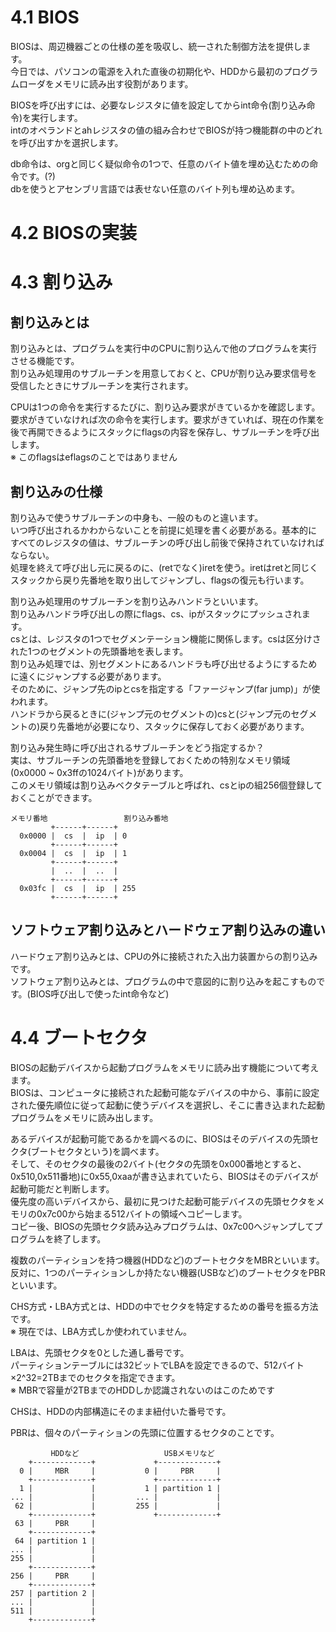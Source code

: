 # 4.1 BIOS
BIOSは、周辺機器ごとの仕様の差を吸収し、統一された制御方法を提供します。  
今日では、パソコンの電源を入れた直後の初期化や、HDDから最初のプログラムローダをメモリに読み出す役割があります。  
  
BIOSを呼び出すには、必要なレジスタに値を設定してからint命令(割り込み命令)を実行します。  
intのオペランドとahレジスタの値の組み合わせでBIOSが持つ機能群の中のどれを呼び出すかを選択します。  
  
db命令は、orgと同じく疑似命令の1つで、任意のバイト値を埋め込むための命令です。(?)  
dbを使うとアセンブリ言語では表せない任意のバイト列も埋め込めます。  
  
# 4.2 BIOSの実装

# 4.3 割り込み
## 割り込みとは
割り込みとは、プログラムを実行中のCPUに割り込んで他のプログラムを実行させる機能です。  
割り込み処理用のサブルーチンを用意しておくと、CPUが割り込み要求信号を受信したときにサブルーチンを実行されます。  
  
CPUは1つの命令を実行するたびに、割り込み要求がきているかを確認します。  
要求がきていなければ次の命令を実行します。要求がきていれば、現在の作業を後で再開できるようにスタックにflagsの内容を保存し、サブルーチンを呼び出します。  
※ このflagsはeflagsのことではありません  

## 割り込みの仕様
割り込みで使うサブルーチンの中身も、一般のものと違います。  
いつ呼び出されるかわからないことを前提に処理を書く必要がある。基本的にすべてのレジスタの値は、サブルーチンの呼び出し前後で保持されていなければならない。  
処理を終えて呼び出し元に戻るのに、(retでなく)iretを使う。iretはretと同じくスタックから戻り先番地を取り出してジャンプし、flagsの復元も行います。  
  
割り込み処理用のサブルーチンを割り込みハンドラといいます。  
割り込みハンドラ呼び出しの際にflags、cs、ipがスタックにプッシュされます。  
csとは、レジスタの1つでセグメンテーション機能に関係します。csは区分けされた1つのセグメントの先頭番地を表します。  
割り込み処理では、別セグメントにあるハンドラも呼び出せるようにするために遠くにジャンプする必要があります。  
そのために、ジャンプ先のipとcsを指定する「ファージャンプ(far jump)」が使われます。  
ハンドラから戻るときに(ジャンプ元のセグメントの)csと(ジャンプ元のセグメントの)戻り先番地が必要になり、スタックに保存しておく必要があります。  
  
割り込み発生時に呼び出されるサブルーチンをどう指定するか？  
実は、サブルーチンの先頭番地を登録しておくための特別なメモリ領域(0x0000 ~ 0x3ffの1024バイト)があります。  
このメモリ領域は割り込みベクタテーブルと呼ばれ、csとipの組256個登録しておくことができます。
```
メモリ番地                 割り込み番地
         +------+------+
  0x0000 |  cs  |  ip  | 0
         +------+------+
  0x0004 |  cs  |  ip  | 1
         +------+------+
         |  ..  |  ..  |
         +------+------+
  0x03fc |  cs  |  ip  | 255
         +------+------+
```
## ソフトウェア割り込みとハードウェア割り込みの違い
ハードウェア割り込みとは、CPUの外に接続された入出力装置からの割り込みです。  
ソフトウェア割り込みとは、プログラムの中で意図的に割り込みを起こすものです。(BIOS呼び出しで使ったint命令など)  
  
# 4.4 ブートセクタ
BIOSの起動デバイスから起動プログラムをメモリに読み出す機能について考えます。  
BIOSは、コンピュータに接続された起動可能なデバイスの中から、事前に設定された優先順位に従って起動に使うデバイスを選択し、そこに書き込まれた起動プログラムをメモリに読み出します。  
  
あるデバイスが起動可能であるかを調べるのに、BIOSはそのデバイスの先頭セクタ(ブートセクタという)を調べます。  
そして、そのセクタの最後の2バイト(セクタの先頭を0x000番地とすると、0x510,0x511番地)に0x55,0xaaが書き込まれていたら、BIOSはそのデバイスが起動可能だと判断します。  
優先度の高いデバイスから、最初に見つけた起動可能デバイスの先頭セクタをメモリの0x7c00から始まる512バイトの領域へコピーします。  
コピー後、BIOSの先頭セクタ読み込みプログラムは、0x7c00へジャンプしてプログラムを終了します。  
  
複数のパーティションを持つ機器(HDDなど)のブートセクタをMBRといいます。  
反対に、1つのパーティションしか持たない機器(USBなど)のブートセクタをPBRといいます。  
  
CHS方式・LBA方式とは、HDDの中でセクタを特定するための番号を振る方法です。  
※ 現在では、LBA方式しか使われていません。  
  
LBAは、先頭セクタを0とした通し番号です。  
パーティションテーブルには32ビットでLBAを設定できるので、512バイト×2^32=2TBまでのセクタを指定できます。  
※ MBRで容量が2TBまでのHDDしか認識されないのはこのためです  
  
CHSは、HDDの内部構造にそのまま紐付いた番号です。  
  
PBRは、個々のパーティションの先頭に位置するセクタのことです。
```
         HDDなど                   USBメモリなど
    +-------------+             +-------------+
  0 |     MBR     |           0 |     PBR     |
    +-------------+             +-------------+
  1 |             |           1 | partition 1 |
... |             |         ... |             |
 62 |             |         255 |             |
    +-------------+             +-------------+
 63 |     PBR     |
    +-------------+
 64 | partition 1 |
... |             |
255 |             |
    +-------------+
256 |     PBR     |
    +-------------+
257 | partition 2 |
... |             |
511 |             |
    +-------------+
```
